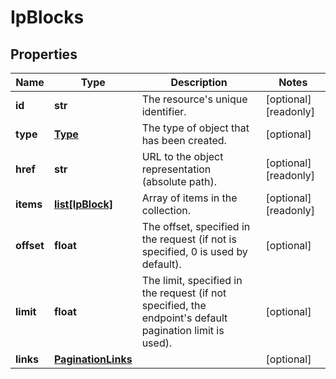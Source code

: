 # IpBlocks

## Properties
| Name | Type | Description | Notes |
| ------------ | ------------- | ------------- | ------------- |
| **id** | **str** | The resource&#39;s unique identifier. | [optional] [readonly]  |
| **type** | [**Type**](Type.md) | The type of object that has been created. | [optional]  |
| **href** | **str** | URL to the object representation (absolute path). | [optional] [readonly]  |
| **items** | [**list[IpBlock]**](IpBlock.md) | Array of items in the collection. | [optional] [readonly]  |
| **offset** | **float** | The offset, specified in the request (if not is specified, 0 is used by default). | [optional]  |
| **limit** | **float** | The limit, specified in the request (if not specified, the endpoint&#39;s default pagination limit is used). | [optional]  |
| **links** | [**PaginationLinks**](PaginationLinks.md) |  | [optional]  |


